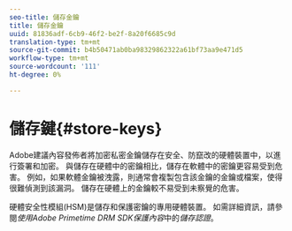 ```yaml
---
seo-title: 儲存金鑰
title: 儲存金鑰
uuid: 81836adf-6cb9-46f2-be2f-8a20f6685c9d
translation-type: tm+mt
source-git-commit: b4b50471ab0ba98329862322a61bf73aa9e471d5
workflow-type: tm+mt
source-wordcount: '111'
ht-degree: 0%

---
```



# 儲存鍵{#store-keys}

Adobe建議內容發佈者將加密私密金鑰儲存在安全、防竄改的硬體裝置中，以進行簽署和加密。 與儲存在硬體中的密鑰相比，儲存在軟體中的密鑰更容易受到危害。 例如，如果軟體金鑰被洩露，則通常會複製包含該金鑰的金鑰或檔案，使得很難偵測到該漏洞。 儲存在硬體上的金鑰較不易受到未察覺的危害。

硬體安全性模組(HSM)是儲存和保護密鑰的專用硬體裝置。 如需詳細資訊，請參閱&#x200B;*使用Adobe Primetime DRM SDK保護內容*&#x200B;中的&#x200B;*儲存認證*。
